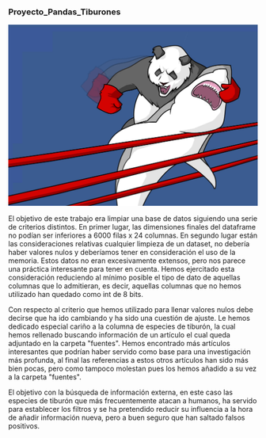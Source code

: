 ### Proyecto_Pandas_Tiburones


![imagina a un panda caneando a un tiburon](https://github.com/pizornpy/Proyecto_Pandas_Tiburones/blob/main/fotos/pandas%20vs%20tiburones.jpg
)


El objetivo de este trabajo era limpiar una base de datos siguiendo una serie de criterios distintos. En primer lugar, las dimensiones finales del dataframe no podían ser inferiores a 6000 filas x 24 columnas. En segundo lugar están las consideraciones relativas cualquier limpieza de un dataset, no debería haber valores nulos y deberíamos tener en consideración el uso de la memoria. Estos datos no eran excesivamente extensos, pero nos parece una práctica interesante para tener en cuenta. Hemos ejercitado esta consideración reduciendo al mínimo posible el tipo de dato de aquellas columnas que lo admitieran, es  decir, aquellas columnas que no hemos utilizado han quedado como int de 8 bits.

Con respecto al criterio que hemos utilizado para llenar valores nulos debe decirse que ha ido cambiando y ha sido una cuestión de ajuste. Le hemos dedicado especial cariño a la columna de especies de tiburón, la cual hemos rellenado buscando información de un artículo el cual queda adjuntado en la carpeta "fuentes". Hemos encontrado más artículos interesantes que podrían haber servido como base para una investigación más profunda, al final las referencias a estos otros artículos han sido más bien pocas, pero como tampoco molestan pues los hemos añadido a su vez a la carpeta "fuentes". 

El objetivo con la búsqueda de información externa, en este caso las especies de tiburón que más frecuentemente atacan a humanos, ha servido para establecer los filtros y se ha pretendido reducir su influencia a la hora de añadir información nueva, pero a buen seguro que han saltado falsos positivos.

